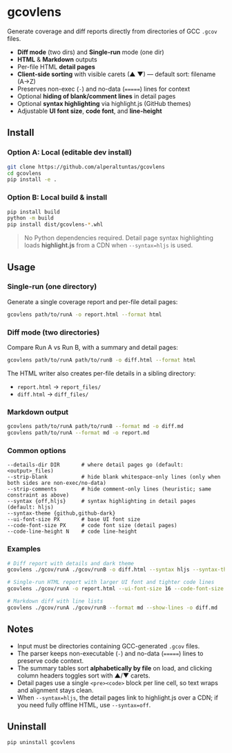 # gcovlens

Generate coverage and diff reports directly from directories of GCC `.gcov` files.

- **Diff mode** (two dirs) and **Single-run** mode (one dir)
- **HTML** & **Markdown** outputs
- Per-file HTML **detail pages**
- **Client-side sorting** with visible carets (▲ ▼) — default sort: filename (A→Z)
- Preserves non-exec (`-`) and no-data (`=====`) lines for context
- Optional **hiding of blank/comment lines** in detail pages
- Optional **syntax highlighting** via highlight.js (GitHub themes)
- Adjustable **UI font size**, **code font**, and **line-height**

## Install

### Option A: Local (editable dev install)
```bash
git clone https://github.com/alperaltuntas/gcovlens
cd gcovlens
pip install -e .
```

### Option B: Local build & install
```bash
pip install build
python -m build
pip install dist/gcovlens-*.whl
```


> No Python dependencies required. Detail page syntax highlighting loads **highlight.js** from a CDN when `--syntax=hljs` is used.

## Usage

### Single-run (one directory)
Generate a single coverage report and per-file detail pages:
```bash
gcovlens path/to/runA -o report.html --format html
```

### Diff mode (two directories)
Compare Run A vs Run B, with a summary and detail pages:
```bash
gcovlens path/to/runA path/to/runB -o diff.html --format html
```

The HTML writer also creates per-file details in a sibling directory:
- `report.html` → `report_files/`
- `diff.html` → `diff_files/`

### Markdown output
```bash
gcovlens path/to/runA path/to/runB --format md -o diff.md
gcovlens path/to/runA --format md -o report.md
```

### Common options
```
--details-dir DIR       # where detail pages go (default: <output>_files)
--strip-blank           # hide blank whitespace-only lines (only when both sides are non-exec/no-data)
--strip-comments        # hide comment-only lines (heuristic; same constraint as above)
--syntax {off,hljs}     # syntax highlighting in detail pages (default: hljs)
--syntax-theme {github,github-dark}
--ui-font-size PX       # base UI font size
--code-font-size PX     # code font size (detail pages)
--code-line-height N    # code line-height
```

### Examples
```bash
# Diff report with details and dark theme
gcovlens ./gcov/runA ./gcov/runB -o diff.html --syntax hljs --syntax-theme github-dark

# Single-run HTML report with larger UI font and tighter code lines
gcovlens ./gcov/runA -o report.html --ui-font-size 16 --code-font-size 12 --code-line-height 1.2

# Markdown diff with line lists
gcovlens ./gcov/runA ./gcov/runB --format md --show-lines -o diff.md
```

## Notes

- Input must be directories containing GCC-generated `.gcov` files.
- The parser keeps non-executable (`-`) and no-data (`=====`) lines to preserve code context.
- The summary tables sort **alphabetically by file** on load, and clicking column headers toggles sort with ▲/▼ carets.
- Detail pages use a single `<pre><code>` block per line cell, so text wraps and alignment stays clean.
- When `--syntax=hljs`, the detail pages link to highlight.js over a CDN; if you need fully offline HTML, use `--syntax=off`.

## Uninstall
```bash
pip uninstall gcovlens
```

